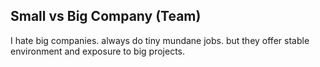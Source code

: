 Small vs Big Company (Team)
---------

I hate big companies. always do tiny mundane jobs.
but they offer stable environment and exposure to big projects.